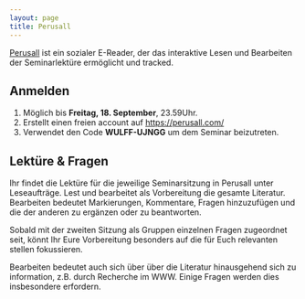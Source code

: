 ```yaml
---
layout: page
title: Perusall
---
```


<a href="https://perusall.com/">Perusall</a> ist ein sozialer E-Reader, der das interaktive Lesen und Bearbeiten der Seminarlektüre ermöglicht und tracked.

## Anmelden
1. Möglich bis <b>Freitag, 18. September</b>, 23.59Uhr.
2. Erstellt einen freien account auf https://perusall.com/
3. Verwendet den Code <b>WULFF-UJNGG</b> um dem Seminar beizutreten.

## Lektüre & Fragen

Ihr findet die Lektüre für die jeweilige Seminarsitzung in Perusall unter Leseaufträge. Lest und bearbeitet als Vorbereitung die gesamte Literatur. Bearbeiten bedeutet Markierungen, Kommentare, Fragen hinzuzufügen und die der anderen zu ergänzen oder zu beantworten.  

Sobald mit der zweiten Sitzung als Gruppen einzelnen Fragen zugeordnet seit, könnt Ihr Eure Vorbereitung besonders auf die für Euch relevanten stellen fokussieren.

Bearbeiten bedeutet auch sich über über die Literatur hinausgehend sich zu information, z.B. durch Recherche im WWW. Einige Fragen werden dies insbesondere erfordern.   

